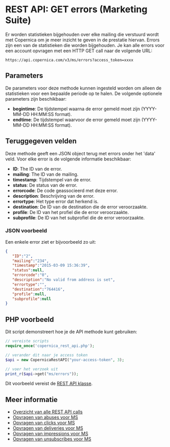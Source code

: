 # REST API: GET errors (Marketing Suite)

Er worden statistieken bijgehouden over elke mailing die verstuurd wordt met 
Copernica om je meer inzicht te geven in de prestatie hiervan. Errors zijn 
een van de statistieken die worden bijgehouden. 
Je kan alle errors voor een account opvragen met een HTTP GET call naar de volgende URL:

`https://api.copernica.com/v3/ms/errors?access_token=xxxx`

## Parameters

De parameters voor deze methode kunnen ingesteld worden om alleen de 
statistieken voor een bepaalde periode op te halen. De volgende optionele 
parameters zijn beschikbaar:

* **begintime**: De tijdstempel waarna de error gemeld moet zijn (YYYY-MM-DD HH:MM:SS format).
* **endtime**: De tijdstempel waarvoor de error gemeld moet zijn (YYYY-MM-DD HH:MM:SS format).

## Teruggegeven velden

Deze methode geeft een JSON object terug met errors onder het 'data' veld. 
Voor elke error is de volgende informatie beschikbaar:

* **ID**: The ID van de error.
* **mailing**: The ID van de mailing.
* **timestamp**: Tijdstempel van de error.
* **status**: De status van de error.
* **errorcode**: De code geassocieerd met deze error.
* **description**: Beschrijving van de error.
* **errortype**: Het type error dat herkend is.
* **destination**: De ID van de destination die de error veroorzaakte.
* **profile**: De ID van het profiel die de error veroorzaakte.
* **subprofile**: De ID van het subprofiel die de error veroorzaakte.

### JSON voorbeeld

Een enkele error ziet er bijvoorbeeld zo uit:

```json
{  
   "ID":"2",
   "mailing":"234",
   "timestamp":"2015-03-09 15:36:39",
   "status":null,
   "errorcode":"0",
   "description":"No valid from address is set",
   "errortype":"",
   "destination":"764416",
   "profile":null,
   "subprofile":null
}
```

## PHP voorbeeld

Dit script demonstreert hoe je de API methode kunt gebruiken:

```php
// vereiste scripts
require_once('copernica_rest_api.php');

// verander dit naar je access token 
$api = new CopernicaRestAPI("your-access-token", 3);

// voer het verzoek uit
print_r($api->get("ms/errors"));
```

Dit voorbeeld vereist de [REST API klasse](./rest-php).

## Meer informatie

* [Overzicht van alle REST API calls](./rest-api)
* [Opvragen van abuses voor MS](./rest-get-ms-abuses)
* [Opvragen van clicks voor MS](./rest-get-ms-clicks)
* [Opvragen van deliveries voor MS](./rest-get-ms-deliveries)
* [Opvragen van impressions voor MS](./rest-get-ms-impressions)
* [Opvragen van unsubscribes voor MS](./-rest-get-ms-unsubscribes)
